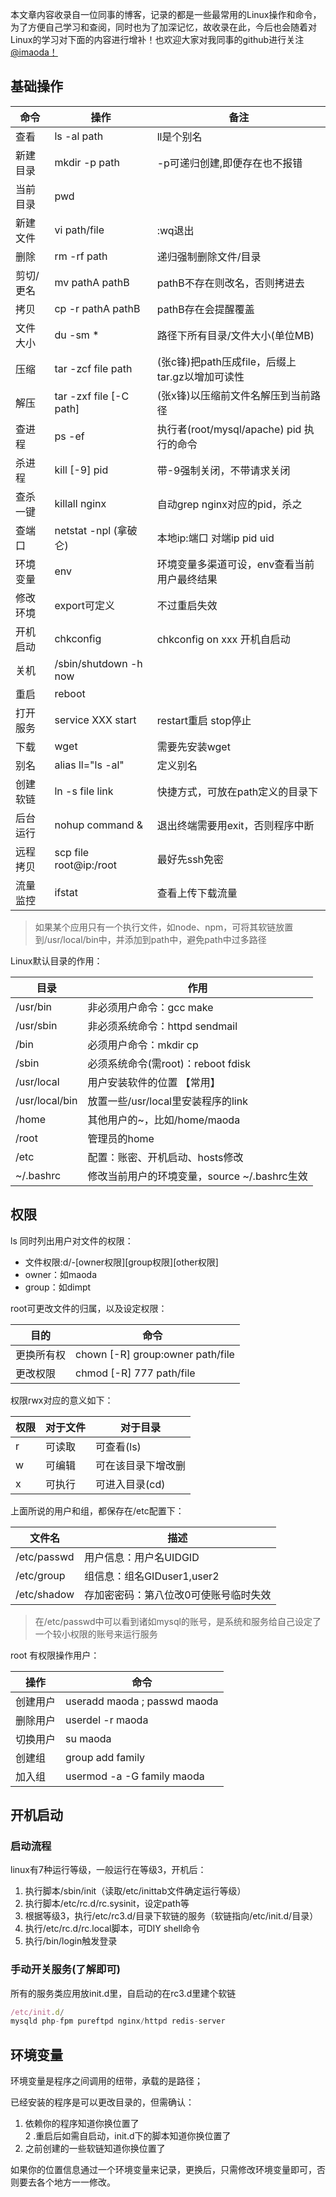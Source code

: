 本文章内容收录自一位同事的博客，记录的都是一些最常用的Linux操作和命令，为了方便自己学习和查阅，同时也为了加深记忆，故收录在此，今后也会随着对Linux的学习对下面的内容进行增补！也欢迎大家对我同事的github进行关注[@imaoda！](https://github.com/imaoda)

## 基础操作
命令 | 操作 | 备注
----|------|----
查看 | ls -al path | ll是个别名
新建目录 | mkdir -p path | -p可递归创建,即便存在也不报错
当前目录 | pwd  | 
新建文件 | vi path/file | :wq退出
删除 | rm -rf path | 递归强制删除文件/目录
剪切/更名	| mv pathA pathB | pathB不存在则改名，否则拷进去
拷贝 |	cp -r pathA pathB	| pathB存在会提醒覆盖
文件大小 |	du -sm *	| 路径下所有目录/文件大小(单位MB)
压缩	| tar -zcf file path |	(张c锋)把path压成file，后缀上tar.gz以增加可读性
解压	| tar -zxf file [-C path]	| (张x锋)以压缩前文件名解压到当前路径
查进程	| ps -ef	| 执行者(root/mysql/apache) pid 执行的命令
杀进程	| kill [-9] pid	| 带-9强制关闭，不带请求关闭
查杀一键 |	killall nginx	| 自动grep nginx对应的pid，杀之
查端口	| netstat -npl	(拿破仑) | 本地ip:端口 对端ip pid uid
环境变量 |	env	| 环境变量多渠道可设，env查看当前用户最终结果
修改环境 |	export可定义 |	不过重启失效
开机启动 |chkconfig	| chkconfig on xxx 开机自启动
关机 | /sbin/shutdown -h now |
重启 | reboot |
打开服务 |	service XXX start	| restart重启 stop停止
下载 | wget	| 需要先安装wget
别名 | alias ll="ls -al" | 定义别名
创建软链 | ln -s file link	| 快捷方式，可放在path定义的目录下
后台运行 | nohup command &	| 退出终端需要用exit，否则程序中断
远程拷贝 |	scp file root@ip:/root	| 最好先ssh免密
流量监控 | ifstat	| 查看上传下载流量  

> 如果某个应用只有一个执行文件，如node、npm，可将其软链放置到/usr/local/bin中，并添加到path中，避免path中过多路径

Linux默认目录的作用：  

目录 | 作用
----|----
/usr/bin | 非必须用户命令：gcc make
/usr/sbin	| 非必须系统命令：httpd sendmail
/bin	| 必须用户命令：mkdir cp
/sbin	| 必须系统命令(需root)：reboot fdisk
/usr/local	| 用户安装软件的位置 【常用】
/usr/local/bin	| 放置一些/usr/local里安装程序的link
/home	| 其他用户的~，比如/home/maoda
/root	| 管理员的home
/etc	| 配置：账密、开机启动、hosts修改
~/.bashrc | 修改当前用户的环境变量，source ~/.bashrc生效

## 权限
ls 同时列出用户对文件的权限：  
- 文件权限:d/-[owner权限][group权限][other权限]
- owner：如maoda  
- group：如dimpt  

root可更改文件的归属，以及设定权限：  

目的 | 命令  
---- | ----
更换所有权	| chown [-R] group:owner path/file
更改权限	| chmod [-R] 777 path/file  

权限rwx对应的意义如下：  

权限 | 对于文件 |	对于目录
---- | ----- |----
r	| 可读取 |	可查看(ls)
w	| 可编辑	| 可在该目录下增改删
x |	可执行	| 可进入目录(cd)

上面所说的用户和组，都保存在/etc配置下：

文件名 | 描述
---- | ----
/etc/passwd	| 用户信息：用户名UIDGID
/etc/group	| 组信息：组名GIDuser1,user2
/etc/shadow	| 存加密密码：第八位改0可使账号临时失效

> 在/etc/passwd中可以看到诸如mysql的账号，是系统和服务给自己设定了一个较小权限的账号来运行服务

root 有权限操作用户： 

操作 | 命令
---- | ----
创建用户	| useradd maoda ; passwd maoda
删除用户	| userdel -r maoda
切换用户	| su maoda
创建组	| group add family
加入组	| usermod -a -G family maoda

## 开机启动
### 启动流程
linux有7种运行等级，一般运行在等级3，开机后：  
1. 执行脚本/sbin/init（读取/etc/inittab文件确定运行等级）  
2. 执行脚本/etc/rc.d/rc.sysinit，设定path等  
3. 根据等级3，执行/etc/rc3.d/目录下软链的服务（软链指向/etc/init.d/目录）  
4. 执行/etc/rc.d/rc.local脚本，可DIY shell命令  
5. 执行/bin/login触发登录

### 手动开关服务(了解即可)
所有的服务类应用放init.d里，自启动的在rc3.d里建个软链   

```javascript
/etc/init.d/
mysqld php-fpm pureftpd nginx/httpd redis-server
```

## 环境变量

环境变量是程序之间调用的纽带，承载的是路径；  

已经安装的程序是可以更改目录的，但需确认：
1. 依赖你的程序知道你换位置了  
2 .重启后如需自启动，init.d下的脚本知道你换位置了  
3. 之前创建的一些软链知道你换位置了  
 
如果你的位置信息通过一个环境变量来记录，更换后，只需修改环境变量即可，否则要去各个地方一一修改。



